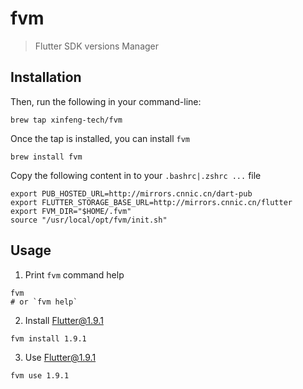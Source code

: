 # fvm
> Flutter SDK versions Manager

## Installation

Then, run the following in your command-line:
```
brew tap xinfeng-tech/fvm
```

Once the tap is installed, you can install `fvm`
```
brew install fvm
```

Copy the following content in to your `.bashrc|.zshrc ...` file

```
export PUB_HOSTED_URL=http://mirrors.cnnic.cn/dart-pub
export FLUTTER_STORAGE_BASE_URL=http://mirrors.cnnic.cn/flutter 
export FVM_DIR="$HOME/.fvm"
source "/usr/local/opt/fvm/init.sh"
```
## Usage

1. Print `fvm` command help
```
fvm
# or `fvm help`
```

2. Install Flutter@1.9.1
```
fvm install 1.9.1
```

3. Use Flutter@1.9.1
```
fvm use 1.9.1
```
